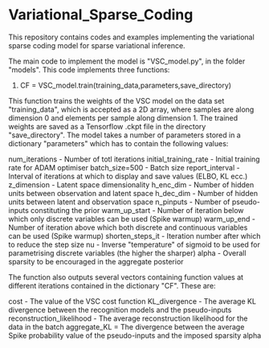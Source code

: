 # Variational_Sparse_Coding
This repository contains codes and examples implementing the variational sparse coding model for sparse variational inference.

The main code to implement the model is "VSC_model.py", in the folder "models". This code implements three functions:

1) CF = VSC_model.train(training_data,parameters,save_directory)

This function trains the weights of the VSC model on the data set "training_data", which is accepted as a 2D array, where samples are along dimension 0 and elements per sample along dimension 1. The trained weights are saved as a Tensorflow .ckpt file in the directory "save_directory". The model takes a number of parameters stored in a dictionary "parameters" which has to contain the following values:

num_iterations - Number of totl iterations
initial_training_rate - Initial training rate for ADAM optimiser
batch_size=500 - Batch size
report_interval - Interval of iterations at which to display and save values (ELBO, KL ecc.)
z_dimension - Latent space dimensionality
h_enc_dim - Number of hidden units between observation and latent space 
h_dec_dim - Number of hidden units between latent and observation space
n_pinputs - Number of pseudo-inputs constituting the prior
warm_up_start - Number of iteration below which only discrete variables can be used (Spike warmup)
warm_up_end - Number of iteration above which both discrete and continuous variables can be used (Spike warmup)
shorten_steps_it - Iteration number after which to reduce the step size
nu - Inverse "temperature" of sigmoid to be used for parametrising discrete variables (the higher the sharper)
alpha - Overall sparsity to be encouraged in the aggregate posterior

The function also outputs several vectors containing function values at different iterations contained in the dictionary "CF". These are:

cost - The value of the VSC cost function
KL_divergence - The average KL divergence between the recognition models and the pseudo-inputs
reconstruction_likelihood - The average reconstruction likelihood for the data in the batch
aggregate_KL = The divergence between the average Spike probability value of the pseudo-inputs and the imposed sparsity alpha
